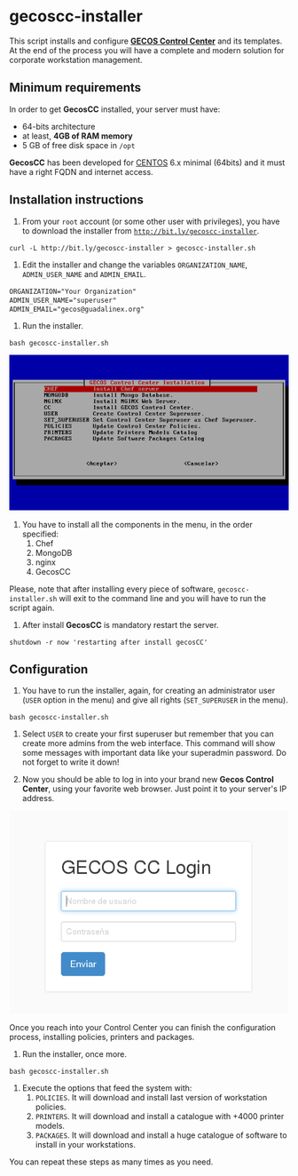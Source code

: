 # gecoscc-installer

This script installs and configure [__GECOS Control Center__](https://gecos-team.github.io) and its templates. At the end of the process you will have a complete and modern solution for corporate workstation management.

## Minimum requirements

In order to get __GecosCC__ installed, your server must have:

* 64-bits architecture
* at least, __4GB of RAM memory__
* 5 GB of free disk space in `/opt`

__GecosCC__ has been developed for [CENTOS](https://centos.org) 6.x minimal (64bits) and it must have a right FQDN and internet access.

## Installation instructions

1. From your `root` account (or some other user with privileges), you have to download the installer from [`http://bit.ly/gecoscc-installer`](http://bit.ly/gecoscc-installer).
~~~
curl -L http://bit.ly/gecoscc-installer > gecoscc-installer.sh
~~~

1. Edit the installer and change the variables `ORGANIZATION_NAME`, `ADMIN_USER_NAME` and `ADMIN_EMAIL`.
~~~
ORGANIZATION="Your Organization"
ADMIN_USER_NAME="superuser"
ADMIN_EMAIL="gecos@guadalinex.org"
~~~

1. Run the installer.
~~~
bash gecoscc-installer.sh
~~~

![Installer Screenshot](./gecoscc-installer-01.png)

1. You have to install all the components in the menu, in the order specified:
	1. Chef
	2. MongoDB
	3. nginx
	4. GecosCC

 Please, note that after installing every piece of software, `gecoscc-installer.sh` will exit to the command line and you will have to run the script again.

1. After install __GecosCC__ is mandatory restart the server.
~~~
shutdown -r now 'restarting after install gecosCC'
~~~

## Configuration

1. You have to run the installer, again, for creating an administrator user (`USER` option in the menu) and give all rights (`SET_SUPERUSER` in the menu).
~~~
bash gecoscc-installer.sh
~~~

1. Select `USER` to create your first superuser but remember that you can create more admins from the web interface. This command will show some messages with important data like your superadmin password. Do not forget to write it down!

1. Now you should be able to log in into your brand new __Gecos Control Center__, using your favorite web browser. Just point it to your server's IP address.

![Installer Screenshot](./gecoscc-installer-02.png)

Once you reach into your Control Center you can finish the configuration process, installing policies, printers and packages.

1. Run the installer, once more.
~~~
bash gecoscc-installer.sh
~~~

1. Execute the options that feed the system with:
	1. `POLICIES`. It will download and install last version of workstation policies.
	2. `PRINTERS`. It will download and install a catalogue with +4000 printer models.
	3. `PACKAGES`. It will download and install a huge catalogue of software to install in your workstations.

 You can repeat these steps as many times as you need.


